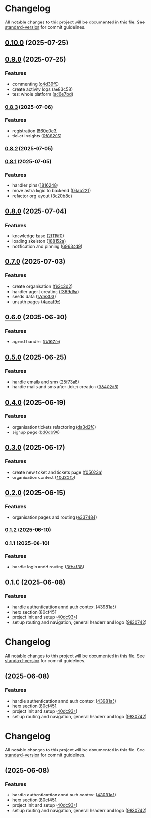 # Changelog

All notable changes to this project will be documented in this file. See [standard-version](https://github.com/conventional-changelog/standard-version) for commit guidelines.

## [0.10.0](https://github.com/AristideI/SautiDesk-fn/compare/v0.9.0...v0.10.0) (2025-07-25)

## [0.9.0](https://github.com/AristideI/SautiDesk-fn/compare/v0.8.3...v0.9.0) (2025-07-25)


### Features

* commenting ([c4d39f9](https://github.com/AristideI/SautiDesk-fn/commit/c4d39f9eab26ac55966a813660636e8edb2d733c))
* create activity logs ([ae83c58](https://github.com/AristideI/SautiDesk-fn/commit/ae83c58b7bbabdb152441463f9e5d3236ef46b4c))
* test whole platform ([ad6e7bd](https://github.com/AristideI/SautiDesk-fn/commit/ad6e7bd4294650ba05a306755699366a27651e10))

### [0.8.3](https://github.com/AristideI/SautiDesk-fn/compare/v0.8.2...v0.8.3) (2025-07-06)


### Features

* registration ([860e0c3](https://github.com/AristideI/SautiDesk-fn/commit/860e0c3c06386cdbc61817b0f52ac0c8461b9c1c))
* ticket insights ([9f88205](https://github.com/AristideI/SautiDesk-fn/commit/9f88205b9db6412a7b5aff8adb3013291c2d4dfb))

### [0.8.2](https://github.com/AristideI/SautiDesk-fn/compare/v0.8.1...v0.8.2) (2025-07-05)

### [0.8.1](https://github.com/AristideI/SautiDesk-fn/compare/v0.8.0...v0.8.1) (2025-07-05)


### Features

* handler pins ([1816248](https://github.com/AristideI/SautiDesk-fn/commit/1816248baa6e8df16f6542fa8c5f5dd5bdfcfa17))
* move astra logic to backend ([06ab221](https://github.com/AristideI/SautiDesk-fn/commit/06ab221397c58af693d144c3a41de5a6fad8f1d5))
* refactor org layout ([3d20b8c](https://github.com/AristideI/SautiDesk-fn/commit/3d20b8c7688c01b10a1c9c6b2f76ddcdb6ed54a4))

## [0.8.0](https://github.com/AristideI/SautiDesk-fn/compare/v0.7.0...v0.8.0) (2025-07-04)


### Features

* knowledge base ([2f115f0](https://github.com/AristideI/SautiDesk-fn/commit/2f115f0bd1d4ade8a23411a0ec7367536c27e450))
* loading skeleton ([188152a](https://github.com/AristideI/SautiDesk-fn/commit/188152a19b7cb7aa189a59c040602b1cdeedc538))
* notification and pinning ([69634d9](https://github.com/AristideI/SautiDesk-fn/commit/69634d932944de94c752978d9ee64a6414a473e0))

## [0.7.0](https://github.com/AristideI/SautiDesk-fn/compare/v0.6.0...v0.7.0) (2025-07-03)


### Features

* create organisation ([f63c3d2](https://github.com/AristideI/SautiDesk-fn/commit/f63c3d21c78f8a84772b27230b43c83077857fd6))
* handler agent creating ([f369d5a](https://github.com/AristideI/SautiDesk-fn/commit/f369d5a417eca4239ef460d2d3c8f232a0ee39ea))
* seeds data ([17de303](https://github.com/AristideI/SautiDesk-fn/commit/17de303207e1ef5ed399686f550bcf5928a933bf))
* unauth pages ([4aeaf9c](https://github.com/AristideI/SautiDesk-fn/commit/4aeaf9c1c8c75e9014718e346b941940c8d02544))

## [0.6.0](https://github.com/AristideI/SautiDesk-fn/compare/v0.5.0...v0.6.0) (2025-06-30)


### Features

* agend handler ([fb167fe](https://github.com/AristideI/SautiDesk-fn/commit/fb167fe73ea5b0b3dbe92b2903c7a45ec25e2617))

## [0.5.0](https://github.com/AristideI/SautiDesk-fn/compare/v0.4.0...v0.5.0) (2025-06-25)


### Features

* handle emails and sms ([25f73a8](https://github.com/AristideI/SautiDesk-fn/commit/25f73a875fecf36998e94ed049365b8e2ed7eb7a))
* handle mails and sms after ticket creation ([38402d5](https://github.com/AristideI/SautiDesk-fn/commit/38402d5e4b80df7c20291b3fb20a589f505cce92))

## [0.4.0](https://github.com/AristideI/SautiDesk-fn/compare/v0.3.0...v0.4.0) (2025-06-19)


### Features

* organisation tickets refactoring ([da3d2f8](https://github.com/AristideI/SautiDesk-fn/commit/da3d2f83d24b0cb1627575c87ab0849fab2bc429))
* signup page ([bd8db96](https://github.com/AristideI/SautiDesk-fn/commit/bd8db96bc5198403957a2afae5f53c3b3d10ab34))

## [0.3.0](https://github.com/AristideI/SautiDesk-fn/compare/v0.2.0...v0.3.0) (2025-06-17)


### Features

* create new ticket and tickets page ([f05023a](https://github.com/AristideI/SautiDesk-fn/commit/f05023aaf310307a001ff6be06346d1051d7a580))
* organisation context ([40d23f5](https://github.com/AristideI/SautiDesk-fn/commit/40d23f58f25cdc7fc1c383d8182926933abc4eed))

## [0.2.0](https://github.com/AristideI/SautiDesk-fn/compare/v0.1.2...v0.2.0) (2025-06-15)


### Features

* organisation pages and routing ([e337484](https://github.com/AristideI/SautiDesk-fn/commit/e337484756f03466557c2fe62af901c9f2155f47))

### [0.1.2](https://github.com/AristideI/SautiDesk-fn/compare/v0.1.1...v0.1.2) (2025-06-10)

### [0.1.1](https://github.com/AristideI/SautiDesk-fn/compare/v0.1.0...v0.1.1) (2025-06-10)


### Features

* handle login andd routing ([3fb4f38](https://github.com/AristideI/SautiDesk-fn/commit/3fb4f388a043dc527abd7db8734d0562e7d3087e))

## 0.1.0 (2025-06-08)


### Features

* handle authenticattion annd auth context ([43981a5](https://github.com/AristideI/SautiDesk-fn/commit/43981a51578a0beb2fb77f877a005b02a026ebcd))
* hero section ([80cf451](https://github.com/AristideI/SautiDesk-fn/commit/80cf4512ec0660d56e7ae62c7b9c3e86ac938ca5))
* project init and setup ([40dc934](https://github.com/AristideI/SautiDesk-fn/commit/40dc93405a6d635c360a0f6854590e4e7f35b8cf))
* set up routing and navigation, general headerr and logo ([9830742](https://github.com/AristideI/SautiDesk-fn/commit/98307425d25642639dcfa81352bb791ccb11d87b))

# Changelog

All notable changes to this project will be documented in this file. See [standard-version](https://github.com/conventional-changelog/standard-version) for commit guidelines.

##  (2025-06-08)


### Features

* handle authenticattion annd auth context ([43981a5](https://github.com/AristideI/SautiDesk-fn/commit/43981a51578a0beb2fb77f877a005b02a026ebcd))
* hero section ([80cf451](https://github.com/AristideI/SautiDesk-fn/commit/80cf4512ec0660d56e7ae62c7b9c3e86ac938ca5))
* project init and setup ([40dc934](https://github.com/AristideI/SautiDesk-fn/commit/40dc93405a6d635c360a0f6854590e4e7f35b8cf))
* set up routing and navigation, general headerr and logo ([9830742](https://github.com/AristideI/SautiDesk-fn/commit/98307425d25642639dcfa81352bb791ccb11d87b))

# Changelog

All notable changes to this project will be documented in this file. See [standard-version](https://github.com/conventional-changelog/standard-version) for commit guidelines.

##  (2025-06-08)


### Features

* handle authenticattion annd auth context ([43981a5](https://github.com/AristideI/SautiDesk-fn/commit/43981a51578a0beb2fb77f877a005b02a026ebcd))
* hero section ([80cf451](https://github.com/AristideI/SautiDesk-fn/commit/80cf4512ec0660d56e7ae62c7b9c3e86ac938ca5))
* project init and setup ([40dc934](https://github.com/AristideI/SautiDesk-fn/commit/40dc93405a6d635c360a0f6854590e4e7f35b8cf))
* set up routing and navigation, general headerr and logo ([9830742](https://github.com/AristideI/SautiDesk-fn/commit/98307425d25642639dcfa81352bb791ccb11d87b))
